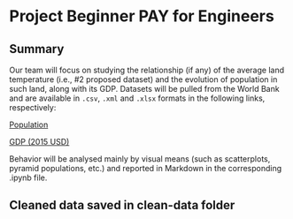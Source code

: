 # Project Beginner PAY for Engineers

## Summary
Our team will focus on studying the relationship (if any) of the average land temperature (i.e., #2 proposed dataset) and the evolution of population in such land, along with its GDP. Datasets will be pulled from the World Bank and are available in `.csv`, `.xml` and `.xlsx` formats in the following links, respectively:

[Population](https://data.worldbank.org/indicator/SP.POP.TOTL)

[GDP (2015 USD)](https://data.worldbank.org/indicator/NY.GDP.MKTP.KD)

Behavior will be analysed mainly by visual means (such as scatterplots, pyramid populations, etc.) and reported in Markdown in the corresponding .ipynb file. 


## Cleaned data saved in clean-data folder
